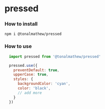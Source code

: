 # pressed

### How to install

`npm i @tonalmathew/pressed`

### How to use

```js
  import pressed from '@tonalmathew/pressed'

  pressed.use({
    preventDefault: true, 
    upperCase: true, 
    styles: {
      backgroundColor: 'cyan',
      color: 'black',
      // add more
    }
  })

```
